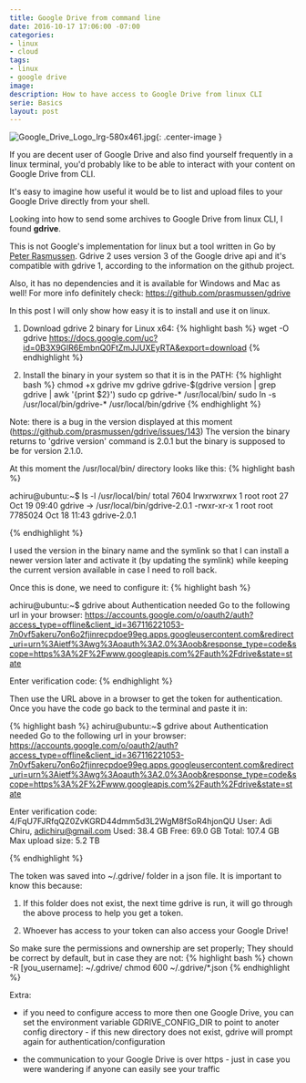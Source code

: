 ```yaml
---
title: Google Drive from command line
date: 2016-10-17 17:06:00 -07:00
categories:
- linux
- cloud
tags:
- linux
- google drive
image: 
description: How to have access to Google Drive from linux CLI
serie: Basics
layout: post
---
```


![Google_Drive_Logo_lrg-580x461.jpg](/uploads/Google_Drive_Logo_lrg-580x461.jpg){: .center-image }

If you are decent user of Google Drive and also find yourself frequently in a linux terminal, you'd probably like to be able to interact with your content on Google Drive from CLI.

It's easy to imagine how useful it would be to list and upload files to your Google Drive directly from your shell.

Looking into how to send some archives to Google Drive from linux CLI, I found **gdrive**.

This is not Google's implementation for linux but a tool written in Go by [Peter Rasmussen](https://github.com/prasmussen). Gdrive 2 uses version 3 of the Google drive api and it's compatible with gdrive 1, according to the information on the github project.

Also, it has no dependencies and it is available for Windows and Mac as well!
For more info definitely check: https://github.com/prasmussen/gdrive

In this post I will only show how easy it is to install and use it on linux.

1. Download gdrive 2 binary for Linux x64:
   {% highlight bash %}
   wget -O gdrive https://docs.google.com/uc?id=0B3X9GlR6EmbnQ0FtZmJJUXEyRTA&export=download
   {% endhighlight %}

2. Install the binary in your system so that it is in the PATH:
   {% highlight bash %}
   chmod \+x gdrive
   mv gdrive gdrive-$(gdrive version | grep gdrive | awk '{print $2}')
   sudo cp gdrive-\* /usr/local/bin/
   sudo ln -s /usr/local/bin/gdrive-\* /usr/local/bin/gdrive
   {% endhighlight %}

Note: there is a bug in the version displayed at this moment (https://github.com/prasmussen/gdrive/issues/143)
The version the binary returns to 'gdrive version' command is 2.0.1 but the binary is supposed to be for version 2.1.0.

At this moment the /usr/local/bin/ directory looks like this:
{% highlight bash %}

achiru@ubuntu:\~$ ls -l /usr/local/bin/
total 7604
lrwxrwxrwx 1 root root      27 Oct 19 09:40 gdrive -> /usr/local/bin/gdrive-2.0.1
-rwxr-xr-x 1 root root 7785024 Oct 18 11:43 gdrive-2.0.1

{% endhighlight %}

I used the version in the binary name and the symlink so that I can install a newer version later and activate it (by updating the symlink) while keeping the current version available in case I need to roll back.

Once this is done, we need to configure it:
{% highlight bash %}

achiru@ubuntu:\~$ gdrive about
Authentication needed
Go to the following url in your browser:
https://accounts.google.com/o/oauth2/auth?access_type=offline&client_id=367116221053-7n0vf5akeru7on6o2fjinrecpdoe99eg.apps.googleusercontent.com&redirect_uri=urn%3Aietf%3Awg%3Aoauth%3A2.0%3Aoob&response_type=code&scope=https%3A%2F%2Fwww.googleapis.com%2Fauth%2Fdrive&state=state

Enter verification code:
{% endhighlight %}

Then use the URL above in a browser to get the token for authentication. Once you have the code go back to the terminal and paste it in:

{% highlight bash %}
achiru@ubuntu:\~$ gdrive about
Authentication needed
Go to the following url in your browser:
https://accounts.google.com/o/oauth2/auth?access_type=offline&client_id=367116221053-7n0vf5akeru7on6o2fjinrecpdoe99eg.apps.googleusercontent.com&redirect_uri=urn%3Aietf%3Awg%3Aoauth%3A2.0%3Aoob&response_type=code&scope=https%3A%2F%2Fwww.googleapis.com%2Fauth%2Fdrive&state=state

Enter verification code: 4/FqU7FJRfqQZ0ZvKGRD44dmm5d3L2WgM8fSoR4hjonQU
User: Adi Chiru, adichiru@gmail.com
Used: 38.4 GB
Free: 69.0 GB
Total: 107.4 GB
Max upload size: 5.2 TB

{% endhighlight %}

The token was saved into \~/.gdrive/ folder in a json file. It is important to know this because:

1. If this folder does not exist, the next time gdrive is run, it will go through the above process to help you get a token.

2. Whoever has access to your token can also access your Google Drive!

So make sure the permissions and ownership are set properly; They should be correct by default, but in case they are not:
{% highlight bash %}
chown -R \[you_username\]: \~/.gdrive/
chmod 600 \~/.gdrive/\*.json
{% endhighlight %}

Extra:

* if you need to configure access to more then one Google Drive, you can set the environment variable GDRIVE_CONFIG_DIR to point to anoter config directory - if this new directory does not exist, gdrive will prompt again for authentication/configuration

* the communication to your Google Drive is over https - just in case you were wandering if anyone can easily see your traffic